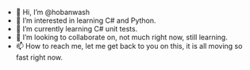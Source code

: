 - 👋 Hi, I’m @hobanwash
- 👀 I’m interested in learning C# and Python. 
- 🌱 I’m currently learning C# unit tests.
- 💞️ I’m looking to collaborate on, not much right now, still learning.
- 📫 How to reach me, let me get back to you on this, it is all moving so fast right now.

<!---
hobanwash/hobanwash is a ✨ special ✨ repository because its `README.md` (this file) appears on your GitHub profile.
You can click the Preview link to take a look at your changes.
--->

